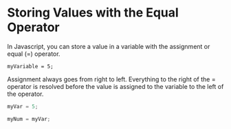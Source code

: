 # Storing Values with the Equal Operator
In Javascript, you can store a value in a variable with the assignment or equal (=) operator.

`myVariable = 5;`

Assignment always goes from right to left. Everything to the right of the = operator is resolved before the value is assigned to the variable to the left of the operator.

```js
myVar = 5;

myNum = myVar;
```
